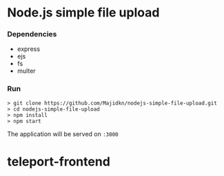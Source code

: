 # Node.js simple file upload

### Dependencies
- express
- ejs
- fs
- multer


### Run
```
> git clone https://github.com/Majidkn/nodejs-simple-file-upload.git
> cd nodejs-simple-file-upload
> npm install
> npm start
```
The application will be served on `:3000`
# teleport-frontend
